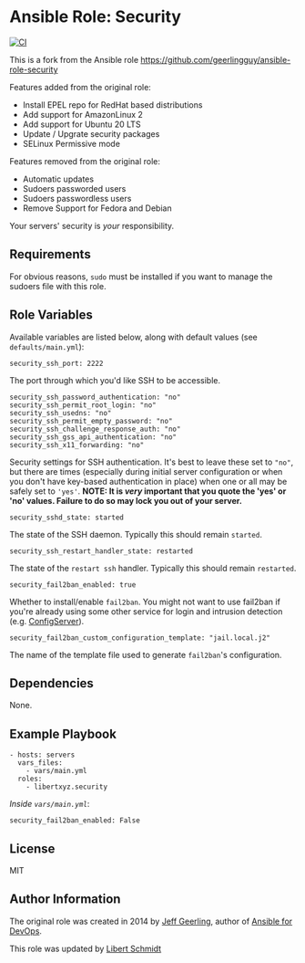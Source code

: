 # Ansible Role: Security

[![CI](https://github.com/libert-xyz/ansible-role-security/workflows/CI/badge.svg?event=push)](https://github.com/libert-xyz/ansible-role-security/actions?query=workflow%3ACI)


This is a fork from the Ansible role https://github.com/geerlingguy/ansible-role-security

Features added from the original role:

  - Install EPEL repo for RedHat based distributions
  - Add support for AmazonLinux 2
  - Add support for Ubuntu 20 LTS
  - Update / Upgrate security packages
  - SELinux Permissive mode


Features removed from the original role:

  - Automatic updates
  - Sudoers passworded users
  - Sudoers passwordless users
  - Remove Support for Fedora and Debian

Your servers' security is *your* responsibility.


## Requirements

For obvious reasons, `sudo` must be installed if you want to manage the sudoers file with this role.


## Role Variables

Available variables are listed below, along with default values (see `defaults/main.yml`):

    security_ssh_port: 2222

The port through which you'd like SSH to be accessible.

    security_ssh_password_authentication: "no"
    security_ssh_permit_root_login: "no"
    security_ssh_usedns: "no"
    security_ssh_permit_empty_password: "no"
    security_ssh_challenge_response_auth: "no"
    security_ssh_gss_api_authentication: "no"
    security_ssh_x11_forwarding: "no"

Security settings for SSH authentication. It's best to leave these set to `"no"`, but there are times (especially during initial server configuration or when you don't have key-based authentication in place) when one or all may be safely set to `'yes'`. **NOTE: It is _very_ important that you quote the 'yes' or 'no' values. Failure to do so may lock you out of your server.**

    security_sshd_state: started

The state of the SSH daemon. Typically this should remain `started`.

    security_ssh_restart_handler_state: restarted

The state of the `restart ssh` handler. Typically this should remain `restarted`.


    security_fail2ban_enabled: true

Whether to install/enable `fail2ban`. You might not want to use fail2ban if you're already using some other service for login and intrusion detection (e.g. [ConfigServer](http://configserver.com/cp/csf.html)).

    security_fail2ban_custom_configuration_template: "jail.local.j2"

The name of the template file used to generate `fail2ban`'s configuration.

## Dependencies

None.

## Example Playbook

    - hosts: servers
      vars_files:
        - vars/main.yml
      roles:
        - libertxyz.security

*Inside `vars/main.yml`*:

    security_fail2ban_enabled: False


## License

MIT

## Author Information

The original role was created in 2014 by [Jeff Geerling](https://www.jeffgeerling.com/), author of [Ansible for DevOps](https://www.ansiblefordevops.com/).

This role was updated by [Libert Schmidt](https://libert.xyz)